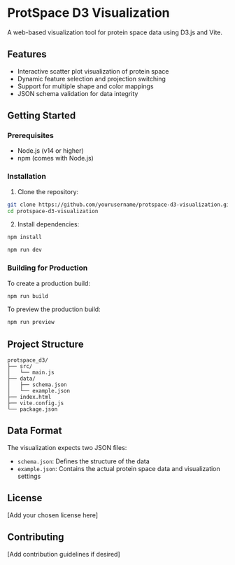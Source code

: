 # ProtSpace D3 Visualization

A web-based visualization tool for protein space data using D3.js and Vite.

## Features

- Interactive scatter plot visualization of protein space
- Dynamic feature selection and projection switching
- Support for multiple shape and color mappings
- JSON schema validation for data integrity

## Getting Started

### Prerequisites

- Node.js (v14 or higher)
- npm (comes with Node.js)

### Installation

1. Clone the repository:

```bash
git clone https://github.com/yourusername/protspace-d3-visualization.git
cd protspace-d3-visualization
```

2. Install dependencies:

```bash
npm install
```

```bash
npm run dev
```

### Building for Production

To create a production build:
```bash
npm run build
```

To preview the production build:
```bash
npm run preview
```

## Project Structure

```
protspace_d3/
├── src/
│   └── main.js
├── data/
│   ├── schema.json
│   └── example.json
├── index.html
├── vite.config.js
└── package.json
```

## Data Format

The visualization expects two JSON files:
- `schema.json`: Defines the structure of the data
- `example.json`: Contains the actual protein space data and visualization settings

## License

[Add your chosen license here]

## Contributing

[Add contribution guidelines if desired]
